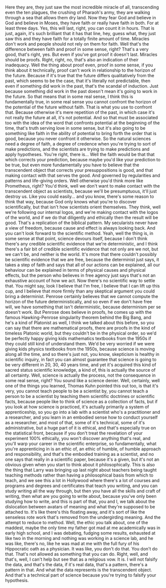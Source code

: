  Here they are, they just saw the most incredible miracle of all, transcending even the ten plagues, the crushing of Pharaoh's army, they are walking through a sea that allows them dry land. Now they fear God and believe in God and believe in Moses, they have faith or really have faith in both. For at least three days. Yes, this will last, right, you can count it in hours. That is just, again, it's such brilliant that it has that line, hey, guess what, they just saw this and they have faith for a totally finite amount of time. Miracles don't work and people should not rely on them for faith. Well that's the difference between faith and proof in some sense, right? That's a very good, that's right, yes. But even if you've got proof it doesn't last. Miracles should be proofs. Right, right, no, that's also an indication of their inadequacy. Well the thing about proof even, proof in some sense, if you think about it technically, proof can't work in relationship to the horizon of the future. Because if it's true that the future differs qualitatively from the past, which seems to be the case, that it's literally not predictable, then even if something did work in the past, that's the scandal of induction. Just because something did work in the past doesn't mean it's going to work in the future. So that means that in some real sense, I think this is fundamentally true, in some real sense you cannot confront the horizon of the potential of the future without faith. That is what you use to confront that. Because otherwise it's mere repetition of the past, in which case it's not really the future at all, it's not potential. And so that must be associated too with the idea of the word that confronts potential at the beginning of the time, that's truth serving love in some sense, but it's also going to be something like faith in the ability of potential to bring forth the order that is good, because you never confront it otherwise. So the natural sciences need a degree of faith, a degree of credence when you're trying to sort of make predictions, and the scientists are trying to make predictions and apply hypotheses. You're right, there is... Well the faith would be that that which corrects your prediction, because maybe you'd like your prediction to be true, but even more fundamentally you have to believe that the transcendent object that corrects your presuppositions is good, and that making contact with that serves the good. And governed by regularities and patterns and life-giving orders. Well otherwise you'd think more like Prometheus, right? You'd think, well we don't want to make contact with the transcendent object as scientists, because we'll be presumptuous, it'll just destroy us. Like you could easily... and you know, there's some reason to think that way, because God only knows what you're to discover scientifically, but that isn't how scientists orient themselves. They think, well we're following our internal logos, and we're making contact with the logos of the world, and if we do that diligently and ethically then the result will be good. That's a replication of the biblical pattern. My secularists never have a view of freedom, because cause and effect is always looking back. And you can't look forward to the scientific method. Yeah, well the thing is, in some sense at that point, science devours itself, because I don't think there's any credible scientific evidence that we're deterministic, and I think there's a fair bit of credible scientific evidence that not only are we not, but we can't be, and neither is the world. It's more that there couldn't possibly be scientific evidence that we are free, because the determinist just says, it takes a step of faith and says that all of our actions can be explained, all our behaviour can be explained in terms of physical causes and physical effects, but the person who believes in free agency just says that's not an exhaustive account of how we act. Now there's no scientific way to settle that. You might say, look I believe that I'm free, I believe that I can lift up this cup, and I believe that more firmly than any skeptical argument you could bring a determinist. Penrose certainly believes that we cannot compute the horizon of the future deterministically, and so even if we don't have free will, we have something that isn't deterministic, because determinism per se doesn't work. But Penrose does believe in proofs, he comes up with the famous Hawking-Penrose singularity theorem behind the Big Bang, and he's a kind of Platonist as well, I think we talked about this before, so you can say that there are mathematical proofs, there are proofs in the kind of timeless Platonic world, but they couldn't be in the physical order, so we'd be perfectly happy giving kids mathematics textbooks from the 1950s if they could still kind of understand them. We'd be very worried if we were giving kids physics textbooks from the 1950s, because science is moving along all the time, and so there's just not, you know, skepticism is healthy in scientific inquiry, in fact you can almost guarantee that science is going to be very different in 20, 30, 40 years time, and yet it's acquired this kind of sacred status scientific knowledge, a kind of, this is actually the source of all certainty. Well, science is actually the process, not the consequence in some real sense, right? You sound like a science denier. Well, certainly, well one of the things you learned, Thomas Kuhn pointed this out too, is that it's very, you cannot teach people to be a scientist by, you cannot teach a person to be a scientist by teaching them scientific doctrines or scientific facts, because people like to think of science as a collection of facts, but if you look at how science is practiced, it's actually primarily a system of apprenticeship, so you go into a lab with a scientist who's a practitioner and a researcher, and you learn in an embodied sense how to conduct yourself as a researcher, and most of that, some of it's technical, some of it's administrative, but a huge part of it is ethical, and that's especially true on the statistical front, because if you don't treat the revelation of your experiment 100% ethically, you won't discover anything that's real, and you'll warp your career in the scientific enterprise, so fundamentally, what you're apprenticing in is an ethic of, an ethic of humble, of humble approach and responsibility, and that's the embodied training as a scientist, and no one says that really in a scientific paper, because it's a given, but it's not an obvious given when you start to think about it philosophically. This is also the thing that Larry was bringing up last night about teachers being taught teaching methods rather than having a philosophical basis from which to teach, and we see this a lot in Hollywood where there's a lot of courses and programs and degrees and certificates that teach you writing, and you can study writing all the way through, but then you have all the skills and craft of writing, then what are you going to write about, because you've only been studying how to write, and this is part of that, you and I, we talk about the dislocation between avatars of meaning and what they're supposed to be attached to. It's like there's this floating away, and it's sort of like the senseless rote work that's removed from the undergirding meaning. And the attempt to reduce to method. Well, the ethic you talk about, one of the maddest, maybe the only time my father got mad at me academically was in early high school, and I was debating, fudging some results, exhausted at like two in the morning and nothing was working in a science lab, and he was like, there's no, like he was mad at me with the full fury of his Hippocratic oath as a physician. It was like, you don't do that. You don't do that. That's not allowed as something that you can do. Right, well, and that's, well, I can't help but see that as a religious vow. It is. I will not falsify the data, and that's the data, if it's real data, that's a pattern, there's a pattern in that. And what the data represents is the transcendent object. And that's a technical part of science because you're trying to falsify your hypothesis.